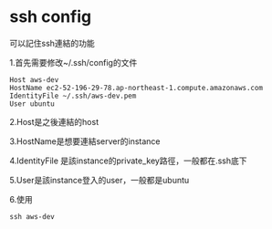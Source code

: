 # ssh config

可以記住ssh連結的功能

1.首先需要修改~/.ssh/config的文件

```text
Host aws-dev
HostName ec2-52-196-29-78.ap-northeast-1.compute.amazonaws.com
IdentityFile ~/.ssh/aws-dev.pem
User ubuntu
```

2.Host是之後連結的host

3.HostName是想要連結server的instance

4.IdentityFile 是該instance的private\_key路徑，一般都在.ssh底下

5.User是該instance登入的user，一般都是ubuntu

6.使用

```text
ssh aws-dev
```


